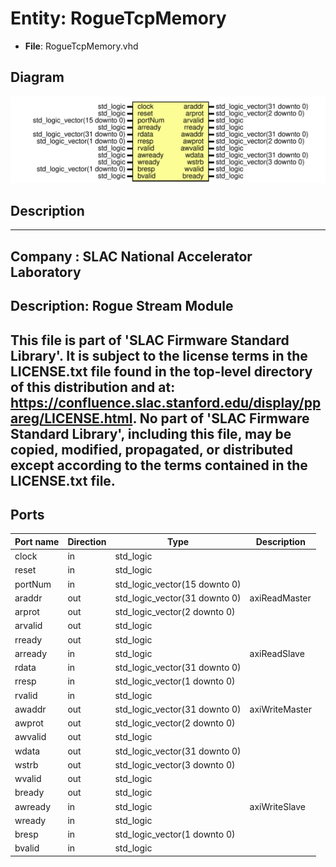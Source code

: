 # Entity: RogueTcpMemory

- **File**: RogueTcpMemory.vhd
## Diagram

![Diagram](RogueTcpMemory.svg "Diagram")
## Description

-----------------------------------------------------------------------------
 Company    : SLAC National Accelerator Laboratory
-----------------------------------------------------------------------------
 Description: Rogue Stream Module
-----------------------------------------------------------------------------
 This file is part of 'SLAC Firmware Standard Library'.
 It is subject to the license terms in the LICENSE.txt file found in the
 top-level directory of this distribution and at:
    https://confluence.slac.stanford.edu/display/ppareg/LICENSE.html.
 No part of 'SLAC Firmware Standard Library', including this file,
 may be copied, modified, propagated, or distributed except according to
 the terms contained in the LICENSE.txt file.
-----------------------------------------------------------------------------
## Ports

| Port name | Direction | Type                          | Description    |
| --------- | --------- | ----------------------------- | -------------- |
| clock     | in        | std_logic                     |                |
| reset     | in        | std_logic                     |                |
| portNum   | in        | std_logic_vector(15 downto 0) |                |
| araddr    | out       | std_logic_vector(31 downto 0) | axiReadMaster  |
| arprot    | out       | std_logic_vector(2 downto 0)  |                |
| arvalid   | out       | std_logic                     |                |
| rready    | out       | std_logic                     |                |
| arready   | in        | std_logic                     | axiReadSlave   |
| rdata     | in        | std_logic_vector(31 downto 0) |                |
| rresp     | in        | std_logic_vector(1 downto 0)  |                |
| rvalid    | in        | std_logic                     |                |
| awaddr    | out       | std_logic_vector(31 downto 0) | axiWriteMaster |
| awprot    | out       | std_logic_vector(2 downto 0)  |                |
| awvalid   | out       | std_logic                     |                |
| wdata     | out       | std_logic_vector(31 downto 0) |                |
| wstrb     | out       | std_logic_vector(3 downto 0)  |                |
| wvalid    | out       | std_logic                     |                |
| bready    | out       | std_logic                     |                |
| awready   | in        | std_logic                     | axiWriteSlave  |
| wready    | in        | std_logic                     |                |
| bresp     | in        | std_logic_vector(1 downto 0)  |                |
| bvalid    | in        | std_logic                     |                |
